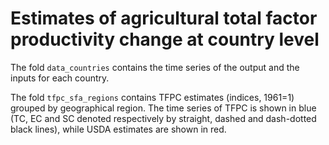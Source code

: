# Estimates of agricultural total factor productivity change at country level

The fold `data_countries` contains the time series of the output and the inputs for each country.

The fold `tfpc_sfa_regions` contains TFPC estimates (indices, 1961=1) grouped by geographical region.
The time series of TFPC is shown in blue (TC, EC and SC denoted respectively by straight, dashed and dash-dotted black lines), while USDA estimates are shown in red.
